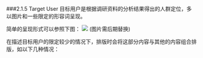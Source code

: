 ###2.1.5 Target User
目标用户是根据调研资料的分析结果得出的人群定位，多以图片和一些限定的形容词呈现。


简单的呈现形式可以参照下图：
![](http://kitpic.makebi.net/ixd/1_4.jpg)
(图片需后期替换)

在描述目标用户的限定较少的情况下，排版时会将这部分内容与其他的内容组合排版，如以下几种情况：